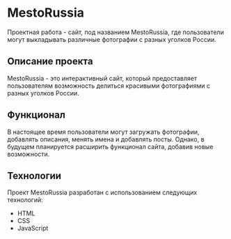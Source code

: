 # MestoRussia

Проектная работа - сайт, под названием MestoRussia, где пользователи могут выкладывать различные фотографии с разных уголков России.

## Описание проекта

MestoRussia - это интерактивный сайт, который предоставляет пользователям возможность делиться красивыми фотографиями с разных уголков России.

## Функционал

В настоящее время пользователи могут загружать фотографии, добавлять описания, менять имена и добавлять посты. Однако, в будущем планируется расширить функционал сайта, добавив новые возможности.

## Технологии

Проект MestoRussia разработан с использованием следующих технологий:

- HTML
- CSS
- JavaScript